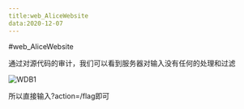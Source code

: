 ```yaml
---
title:web_AliceWebsite
data:2020-12-07
---
```


#web_AliceWebsite

通过对源代码的审计，我们可以看到服务器对输入没有任何的处理和过滤

![WDB1](https://github.com/xiaocheng10/xiaocheng10.github.io/blob/master/image/WDB1.jpg)

所以直接输入?action=/flag即可